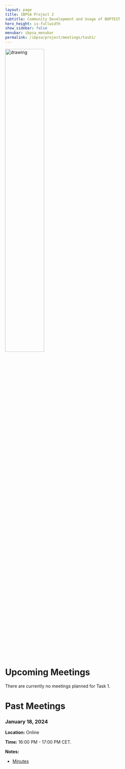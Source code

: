 ```yaml
---
layout: page
title: IBPSA Project 2
subtitle: Community Development and Usage of BOPTEST
hero_height: is-fullwidth
show_sidebar: false
menubar: ibpsa_menubar
permalink: /ibpsa/project/meetings/task1/
---
```


<img src="../../../../images/project2logo.png" alt="drawing" width="50%"/>

# Upcoming Meetings

There are currently no meetings planned for Task 1.

# Past Meetings

### January 18, 2024

**Location:** Online

**Time:** 16:00 PM - 17:00 PM CET.

**Notes:**

- [Minutes](/ibpsa_project/meetings/task1/20240118_BOPTEST_Task1_Outreach.pdf)
